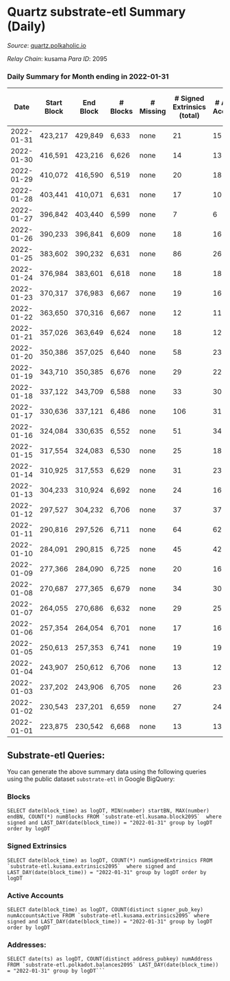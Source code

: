 # Quartz substrate-etl Summary (Daily)

_Source_: [quartz.polkaholic.io](https://quartz.polkaholic.io)

*Relay Chain*: kusama
*Para ID*: 2095



### Daily Summary for Month ending in 2022-01-31


| Date | Start Block | End Block | # Blocks | # Missing | # Signed Extrinsics (total) | # Active Accounts | # Addresses with Balances | # Events | # Transfers | # XCM Transfers In | # XCM Transfers Out |
| ---- | ----------- | --------- | -------- | --------- | --------------------------- | ----------------- | ------------------------- | -------- | ----------- | ------------------ | ------------------- |
| 2022-01-31 | 423,217 | 429,849 | 6,633 | none | 21 | 15 | 9,371 | 14,320 | 8 ($1,353.39) |   |   |
| 2022-01-30 | 416,591 | 423,216 | 6,626 | none | 14 | 13 | 9,368 | 14,262 | 2 ($3.20) |   |   |
| 2022-01-29 | 410,072 | 416,590 | 6,519 | none | 20 | 18 | 9,367 | 14,067 | 2 ($6.33) |   |   |
| 2022-01-28 | 403,441 | 410,071 | 6,631 | none | 17 | 10 | 9,366 | 14,302 | 9 ($2,022.17) |   |   |
| 2022-01-27 | 396,842 | 403,440 | 6,599 | none | 7 | 6 | 9,362 | 14,169 | 1 ($7,484.95) |   |   |
| 2022-01-26 | 390,233 | 396,841 | 6,609 | none | 18 | 16 | 9,362 | 14,243 | 4 ($35.58) |   |   |
| 2022-01-25 | 383,602 | 390,232 | 6,631 | none | 86 | 26 | 9,362 | 14,725 | 62 ($376,410) |   |   |
| 2022-01-24 | 376,984 | 383,601 | 6,618 | none | 18 | 18 | 9,318 | 14,267 | 1 ($0.032) |   |   |
| 2022-01-23 | 370,317 | 376,983 | 6,667 | none | 19 | 16 | 9,317 | 14,379 | 4 ($3.24) |   |   |
| 2022-01-22 | 363,650 | 370,316 | 6,667 | none | 12 | 11 | 9,314 | 14,341 | 1 ($0.0032) |   |   |
| 2022-01-21 | 357,026 | 363,649 | 6,624 | none | 18 | 12 | 9,313 | 14,279 | 8 ($724,146) |   |   |
| 2022-01-20 | 350,386 | 357,025 | 6,640 | none | 58 | 23 | 9,313 | 14,550 | 37 ($918,042) |   |   |
| 2022-01-19 | 343,710 | 350,385 | 6,676 | none | 29 | 22 | 9,300 | 14,495 | 11 ($22,215.69) |   |   |
| 2022-01-18 | 337,122 | 343,709 | 6,588 | none | 33 | 30 | 9,295 | 14,275 | 1 ($0.00) |   |   |
| 2022-01-17 | 330,636 | 337,121 | 6,486 | none | 106 | 31 | 9,294 | 14,541 | 75 ($151,495) |   |   |
| 2022-01-16 | 324,084 | 330,635 | 6,552 | none | 51 | 34 | 9,236 | 14,315 | 20 ($145,326) |   |   |
| 2022-01-15 | 317,554 | 324,083 | 6,530 | none | 25 | 18 | 9,225 | 14,113 | 6 ($317,239) |   |   |
| 2022-01-14 | 310,925 | 317,553 | 6,629 | none | 31 | 23 | 9,223 | 14,359 | 9 ($3,538.98) |   |   |
| 2022-01-13 | 304,233 | 310,924 | 6,692 | none | 24 | 16 | 9,221 | 14,459 | 11 ($31,067.80) |   |   |
| 2022-01-12 | 297,527 | 304,232 | 6,706 | none | 37 | 37 | 9,217 | 14,544 | 1 ($0.00) |   |   |
| 2022-01-11 | 290,816 | 297,526 | 6,711 | none | 64 | 62 | 9,217 | 14,694 | 3 ($1,156,781) |   |   |
| 2022-01-10 | 284,091 | 290,815 | 6,725 | none | 45 | 42 | 9,217 | 14,631 | 3 ($0.38) |   |   |
| 2022-01-09 | 277,366 | 284,090 | 6,725 | none | 20 | 16 | 9,214 | 14,500 |   |   |   |
| 2022-01-08 | 270,687 | 277,365 | 6,679 | none | 34 | 30 | 9,214 | 14,471 |   |   |   |
| 2022-01-07 | 264,055 | 270,686 | 6,632 | none | 29 | 25 | 9,214 | 14,347 | 2 ($7.07) |   |   |
| 2022-01-06 | 257,354 | 264,054 | 6,701 | none | 17 | 16 | 9,213 | 14,432 |   |   |   |
| 2022-01-05 | 250,613 | 257,353 | 6,741 | none | 19 | 19 | 9,213 | 14,531 |   |   |   |
| 2022-01-04 | 243,907 | 250,612 | 6,706 | none | 13 | 12 | 9,213 | 14,426 | 1 ($0.032) |   |   |
| 2022-01-03 | 237,202 | 243,906 | 6,705 | none | 26 | 23 | 9,212 | 14,487 | 1 ($0.0063) |   |   |
| 2022-01-02 | 230,543 | 237,201 | 6,659 | none | 27 | 24 | 9,212 | 14,397 | 5 ($1,135,732) |   |   |
| 2022-01-01 | 223,875 | 230,542 | 6,668 | none | 13 | 13 | 9,212 | 14,347 | 1 ($0.032) |   |   |

## Substrate-etl Queries:
You can generate the above summary data using the following queries using the public dataset `substrate-etl` in Google BigQuery:


### Blocks
```
SELECT date(block_time) as logDT, MIN(number) startBN, MAX(number) endBN, COUNT(*) numBlocks FROM `substrate-etl.kusama.block2095`  where signed and LAST_DAY(date(block_time)) = "2022-01-31" group by logDT order by logDT
```


### Signed Extrinsics
```
SELECT date(block_time) as logDT, COUNT(*) numSignedExtrinsics FROM `substrate-etl.kusama.extrinsics2095`  where signed and LAST_DAY(date(block_time)) = "2022-01-31" group by logDT order by logDT
```


### Active Accounts
```
SELECT date(block_time) as logDT, COUNT(distinct signer_pub_key) numAccountsActive FROM `substrate-etl.kusama.extrinsics2095` where signed and LAST_DAY(date(block_time)) = "2022-01-31" group by logDT order by logDT
```


### Addresses:
```
SELECT date(ts) as logDT, COUNT(distinct address_pubkey) numAddress FROM `substrate-etl.polkadot.balances2095` LAST_DAY(date(block_time)) = "2022-01-31" group by logDT```

